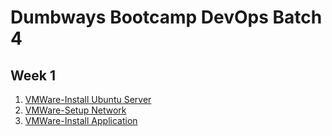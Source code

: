 # Dumbways Bootcamp DevOps Batch 4
## Week 1
1. [VMWare-Install Ubuntu Server](https://github.com/asepboy/bootcamp-dumbways/tree/main/week%201/VMWare-Install%20Ubuntu%20Server)
2. [VMWare-Setup Network](https://github.com/asepboy/bootcamp-dumbways/tree/main/week%201/VMWare-Setup%20Network)
3. [VMWare-Install Application](https://github.com/asepboy/bootcamp-dumbways/tree/main/week%201/VMWare-Install%20Applications)
